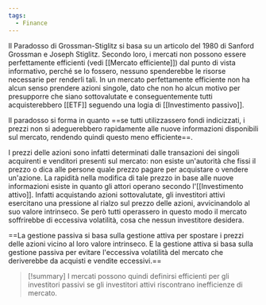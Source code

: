 ```yaml
---
tags:
  - Finance
---
```

Il Paradosso di Grossman-Stiglitz si basa su un articolo del 1980 di Sanford Grossman e Joseph Stiglitz.
Secondo loro, i mercati non possono essere perfettamente efficienti (vedi [[Mercato efficiente]]) dal punto di vista informativo, perché se lo fossero, nessuno spenderebbe le risorse necessarie per renderli tali.
In un mercato perfettamente efficiente non ha alcun senso prendere azioni singole, dato che non ho alcun motivo per presupporre che siano sottovalutate e conseguentemente tutti acquisterebbero [[ETF]] seguendo una logia di [[Investimento passivo]].

Il paradosso si forma in quanto ==se tutti utilizzassero fondi indicizzati, i prezzi non si adeguerebbero rapidamente alle nuove informazioni disponibili sul mercato, rendendo quindi questo meno efficiente==.

I prezzi delle azioni sono infatti determinati dalle transazioni dei singoli acquirenti e venditori presenti sul mercato: non esiste un'autorità che fissi il prezzo o dica alle persone quale prezzo pagare per acquistare o vendere un'azione.
La rapidità nella modifica di tale prezzo in base alle nuove informazioni esiste in quanto gli attori operano secondo l'[[Investimento attivo]].
Infatti acquistando azioni sottovalutate, gli investitori attivi esercitano una pressione al rialzo sul prezzo delle azioni, avvicinandolo al suo valore intrinseco.
Se però tutti operassero in questo modo il mercato soffrirebbe di eccessiva volatilità, cosa che nessun investitore desidera.

==La gestione passiva si basa sulla gestione attiva per spostare i prezzi delle azioni vicino al loro valore intrinseco.
E la gestione attiva si basa sulla gestione passiva per evitare l'eccessiva volatilità del mercato che deriverebbe da acquisti e vendite eccessivi.==

> [!summary]
> I mercati possono quindi definirsi efficienti per gli investitori passivi se gli investitori attivi riscontrano inefficienze di mercato.



